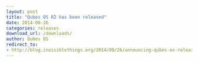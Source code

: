 ```yaml
---
layout: post
title: "Qubes OS R2 has been released"
date: 2014-08-26
categories: releases
download_url: /downloads/
author: Qubes OS
redirect_to:
- http://blog.invisiblethings.org/2014/09/26/announcing-qubes-os-release-2.html
---
```

